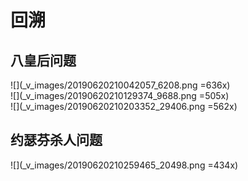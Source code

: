 # 回溯  
## 八皇后问题  
![](_v_images/20190620210042057_6208.png =636x)  
![](_v_images/20190620210129374_9688.png =505x)  
![](_v_images/20190620210203352_29406.png =562x)  
## 约瑟芬杀人问题  
![](_v_images/20190620210259465_20498.png =434x)  

